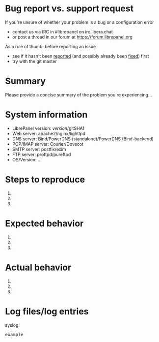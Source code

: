 # Bug report vs. support request

If you're unsure of whether your problem is a bug or a configuration error
* contact us via IRC in #librepanel on irc.libera.chat
* or post a thread in our forum at https://forum.librepanel.org

As a rule of thumb: before reporting an issue

* see if it hasn't been [reported](https://github.com/LibrePanel/librepanel/issues) (and possibly already been [fixed](https://github.com/LibrePanel/librepanel/issues?utf8=✓&q=is:issue%20is:closed)) first
* try with the git master

# Summary

Please provide a concise summary of the problem you're experiencing...

# System information

* LibrePanel version: $version/$gitSHA1
* Web server: apache2/nginx/lighttpd
* DNS server: Bind/PowerDNS (standalone)/PowerDNS (Bind-backend)
* POP/IMAP server: Courier/Dovecot
* SMTP server: postfix/exim
* FTP server: proftpd/pureftpd
* OS/Version: ...

# Steps to reproduce

1.
2.
3.

# Expected behavior

1.
2.
3.

# Actual behavior

1.
2.
3.

# Log files/log entries

syslog:
<pre>
example
</pre>
